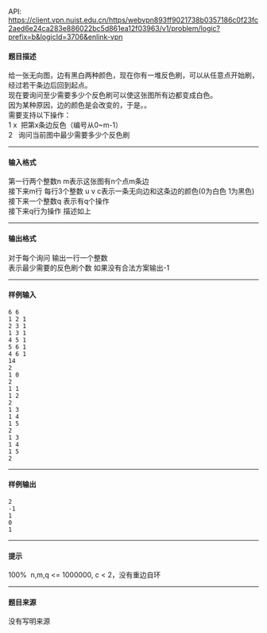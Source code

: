 API: https://client.vpn.nuist.edu.cn/https/webvpn893ff9021738b0357186c0f23fc2aed6e24ca283e886022bc5d861ea12f03963/v1/problem/logic?prefix=b&logicId=3706&enlink-vpn

#### 题目描述

给一张无向图，边有黑白两种颜色，现在你有一堆反色刷，可以从任意点开始刷，经过若干条边后回到起点。  
现在要询问至少需要多少个反色刷可以使这张图所有边都变成白色。  
因为某种原因，边的颜色是会改变的，于是。。  
需要支持以下操作：  
1 x  把第x条边反色（编号从0~m-1）  
2   询问当前图中最少需要多少个反色刷  

---

#### 输入格式

第一行两个整数n m表示这张图有n个点m条边  
接下来m行 每行3个整数 u v c表示一条无向边和这条边的颜色(0为白色 1为黑色)  
接下来一个整数q 表示有q个操作  
接下来q行为操作 描述如上

---

#### 输出格式

对于每个询问 输出一行一个整数  
表示最少需要的反色刷个数 如果没有合法方案输出-1

---

#### 样例输入
```
6 6
1 2 1
2 3 1
1 3 1
4 5 1
5 6 1
4 6 1
14
2
1 0
2
1 1
1 2
2
1 3
1 4
1 5
2
1 3
1 4
1 5
2

```

---

#### 样例输出
```
2
-1
1
0
1

```

---

#### 提示

100%  n,m,q <= 1000000, c < 2，没有重边自环

---

#### 题目来源

没有写明来源